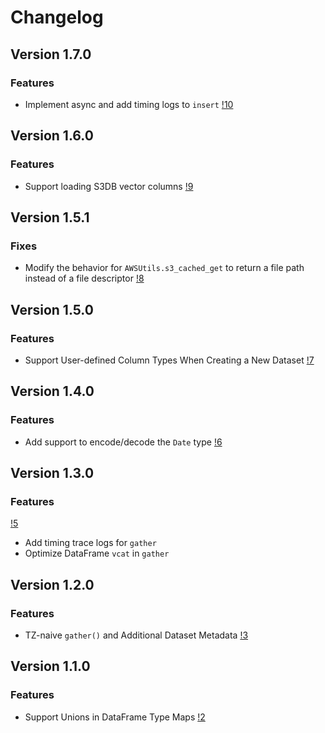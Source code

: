 # Changelog

## Version 1.7.0

### Features
* Implement async and add timing logs to `insert` [!10](https://gitlab.invenia.ca/invenia/Datafeeds/DataClient.jl/-/merge_requests/10)


## Version 1.6.0

### Features
* Support loading S3DB vector columns [!9](https://gitlab.invenia.ca/invenia/Datafeeds/DataClient.jl/-/merge_requests/9)


## Version 1.5.1

### Fixes
* Modify the behavior for `AWSUtils.s3_cached_get` to return a file path instead of a file descriptor [!8](https://gitlab.invenia.ca/invenia/Datafeeds/DataClient.jl/-/merge_requests/8)

## Version 1.5.0

### Features
* Support User-defined Column Types When Creating a New Dataset [!7](https://gitlab.invenia.ca/invenia/Datafeeds/DataClient.jl/-/merge_requests/7)

## Version 1.4.0

### Features
* Add support to encode/decode the `Date` type [!6](https://gitlab.invenia.ca/invenia/Datafeeds/DataClient.jl/-/merge_requests/6)

## Version 1.3.0

### Features
[!5](https://gitlab.invenia.ca/invenia/Datafeeds/DataClient.jl/-/merge_requests/5)
* Add timing trace logs for `gather`
* Optimize DataFrame `vcat` in `gather`

## Version 1.2.0

### Features
* TZ-naive `gather()` and Additional Dataset Metadata [!3](https://gitlab.invenia.ca/invenia/Datafeeds/DataClient.jl/-/merge_requests/3)


## Version 1.1.0

### Features
* Support Unions in DataFrame Type Maps [!2](https://gitlab.invenia.ca/invenia/Datafeeds/DataClient.jl/-/merge_requests/2)
